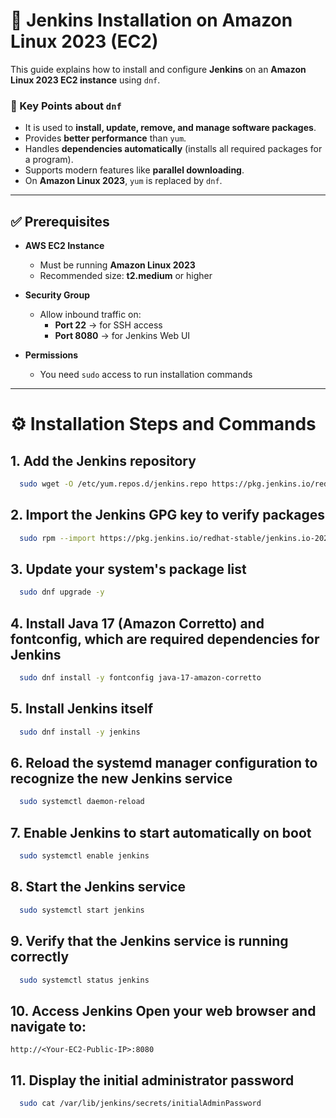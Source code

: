 # 🚀 Jenkins Installation on Amazon Linux 2023 (EC2)

This guide explains how to install and configure **Jenkins** on an **Amazon Linux 2023 EC2 instance** using `dnf`.
### 🔑 Key Points about `dnf`

- It is used to **install, update, remove, and manage software packages**.  
- Provides **better performance** than `yum`.  
- Handles **dependencies automatically** (installs all required packages for a program).  
- Supports modern features like **parallel downloading**.  
- On **Amazon Linux 2023**, `yum` is replaced by `dnf`.  

---

## ✅ Prerequisites

- **AWS EC2 Instance**  
  - Must be running **Amazon Linux 2023**  
  - Recommended size: **t2.medium** or higher  

- **Security Group**  
  - Allow inbound traffic on:  
    - **Port 22** → for SSH access  
    - **Port 8080** → for Jenkins Web UI  

- **Permissions**  
  - You need `sudo` access to run installation commands  

---

# ⚙️ Installation Steps and Commands 
## 1. Add the Jenkins repository
```bash 
  sudo wget -O /etc/yum.repos.d/jenkins.repo https://pkg.jenkins.io/redhat-stable/jenkins.repo
```

## 2. Import the Jenkins GPG key to verify packages
```bash
  sudo rpm --import https://pkg.jenkins.io/redhat-stable/jenkins.io-2023.key
```

## 3. Update your system's package list
```bash 
  sudo dnf upgrade -y
```

## 4. Install Java 17 (Amazon Corretto) and fontconfig, which are required dependencies for Jenkins
```bash 
  sudo dnf install -y fontconfig java-17-amazon-corretto
```

## 5. Install Jenkins itself
```bash
  sudo dnf install -y jenkins
```

## 6. Reload the systemd manager configuration to recognize the new Jenkins service
```bash
  sudo systemctl daemon-reload
```

## 7. Enable Jenkins to start automatically on boot
```bash
  sudo systemctl enable jenkins
```

## 8. Start the Jenkins service
```bash
  sudo systemctl start jenkins
```

## 9. Verify that the Jenkins service is running correctly
```bash
  sudo systemctl status jenkins
```

## 10. Access Jenkins Open your web browser and navigate to:
    http://<Your-EC2-Public-IP>:8080

## 11. Display the initial administrator password
``` bash
  sudo cat /var/lib/jenkins/secrets/initialAdminPassword
```
